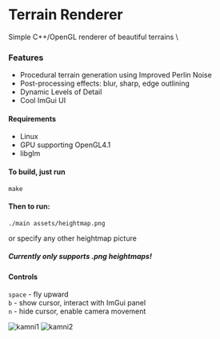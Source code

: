 # Terrain Renderer
Simple C++/OpenGL renderer of beautiful terrains \

### Features
- Procedural terrain generation using Improved Perlin Noise
- Post-processing effects: blur, sharp, edge outlining
- Dynamic Levels of Detail
- Cool ImGui UI

#### Requirements
- Linux
- GPU supporting OpenGL4.1
- libglm

#### To build, just run
``` Shell
make
```
#### Then to run:
``` Shell
./main assets/heightmap.png
```
or specify any other heightmap picture
##### Currently only supports .png heightmaps!

#### Controls
```space``` - fly upward <br/>
```b``` - show cursor, interact with ImGui panel <br/>
```n``` - hide cursor, enable camera movement <br/>

![kamni1](https://i.imgur.com/DvgsKPk.jpeg)
![kamni2](https://i.imgur.com/P65hMA5.png)
